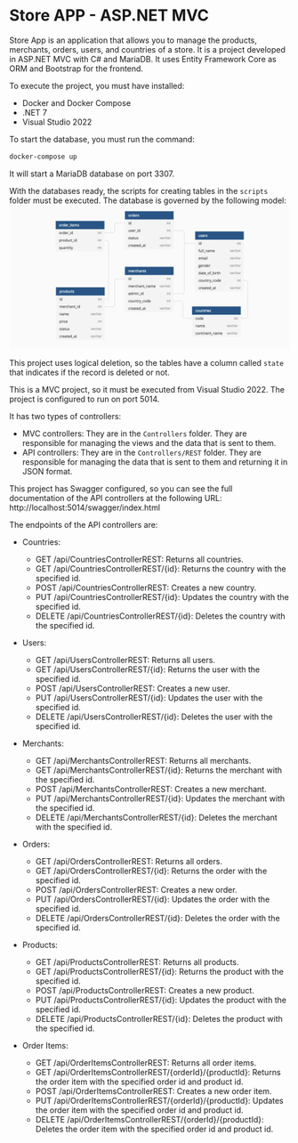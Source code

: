# Store APP - ASP.NET MVC
Store App is an application that allows you to manage the products, merchants, orders, users, and countries of a store. It is a project developed in ASP.NET MVC with C# and MariaDB. It uses Entity Framework Core as ORM and Bootstrap for the frontend.

To execute the project, you must have installed:
- Docker and Docker Compose
- .NET 7
- Visual Studio 2022

To start the database, you must run the command:
```bash
docker-compose up
```

It will start a MariaDB database on port 3307.

With the databases ready, the scripts for creating tables in the `scripts` folder must be executed.
The database is governed by the following model:
![Database model](pictures/products-database.png "Database model")

This project uses logical deletion, so the tables have a column called `state` that indicates if the record is deleted or not.

This is a MVC project, so it must be executed from Visual Studio 2022. The project is configured to run on port 5014.

It has two types of controllers:
- MVC controllers: They are in the `Controllers` folder. They are responsible for managing the views and the data that is sent to them.
- API controllers: They are in the `Controllers/REST` folder. They are responsible for managing the data that is sent to them and returning it in JSON format.

This project has Swagger configured, so you can see the full documentation of the API controllers at the following URL:
http://localhost:5014/swagger/index.html

The endpoints of the API controllers are:
- Countries:
	- GET /api/CountriesControllerREST: Returns all countries.
	- GET /api/CountriesControllerREST/{id}: Returns the country with the specified id.
	- POST /api/CountriesControllerREST: Creates a new country.
	- PUT /api/CountriesControllerREST/{id}: Updates the country with the specified id.
	- DELETE /api/CountriesControllerREST/{id}: Deletes the country with the specified id.
- Users:
	- GET /api/UsersControllerREST: Returns all users.
	- GET /api/UsersControllerREST/{id}: Returns the user with the specified id.
	- POST /api/UsersControllerREST: Creates a new user.
	- PUT /api/UsersControllerREST/{id}: Updates the user with the specified id.
	- DELETE /api/UsersControllerREST/{id}: Deletes the user with the specified id.

- Merchants:
	- GET /api/MerchantsControllerREST: Returns all merchants.
	- GET /api/MerchantsControllerREST/{id}: Returns the merchant with the specified id.
	- POST /api/MerchantsControllerREST: Creates a new merchant.
	- PUT /api/MerchantsControllerREST/{id}: Updates the merchant with the specified id.
	- DELETE /api/MerchantsControllerREST/{id}: Deletes the merchant with the specified id.

- Orders:
	- GET /api/OrdersControllerREST: Returns all orders.
	- GET /api/OrdersControllerREST/{id}: Returns the order with the specified id.
	- POST /api/OrdersControllerREST: Creates a new order.
	- PUT /api/OrdersControllerREST/{id}: Updates the order with the specified id.
	- DELETE /api/OrdersControllerREST/{id}: Deletes the order with the specified id.

- Products:
	- GET /api/ProductsControllerREST: Returns all products.
	- GET /api/ProductsControllerREST/{id}: Returns the product with the specified id.
	- POST /api/ProductsControllerREST: Creates a new product.
	- PUT /api/ProductsControllerREST/{id}: Updates the product with the specified id.
	- DELETE /api/ProductsControllerREST/{id}: Deletes the product with the specified id.

- Order Items:
	- GET /api/OrderItemsControllerREST: Returns all order items.
	- GET /api/OrderItemsControllerREST/{orderId}/{productId}: Returns the order item with the specified order id and product id.
	- POST /api/OrderItemsControllerREST: Creates a new order item.
	- PUT /api/OrderItemsControllerREST/{orderId}/{productId}: Updates the order item with the specified order id and product id.
	- DELETE /api/OrderItemsControllerREST/{orderId}/{productId}: Deletes the order item with the specified order id and product id.

